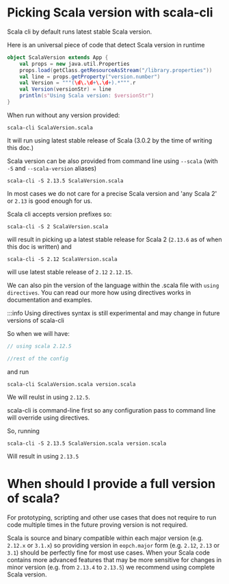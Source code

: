 # Picking Scala version with scala-cli

Scala cli by default runs latest stable Scala version.

Here is an universal piece of code that detect Scala version in runtime

```scala name:ScalaVersion.scala
object ScalaVersion extends App {
    val props = new java.util.Properties
    props.load(getClass.getResourceAsStream("/library.properties"))
    val line = props.getProperty("version.number")
    val Version = """(\d\.\d+\.\d+).*""".r
    val Version(versionStr) = line
    println(s"Using Scala version: $versionStr")
}
```

When run without any version provided:

```scala-cli
scala-cli ScalaVersion.scala
```

<!-- Expected-regex:
Using Scala version: 2.*
-->


It will run using latest stable release of Scala (3.0.2 by the time of writing this doc.)

Scala version can be also provided from command line using `--scala` (with `-S` and `--scala-version` aliases)

```scala-cli
scala-cli -S 2.13.5 ScalaVersion.scala
```
<!-- Expected:
Using Scala version: 2.13.5
-->

In most cases we do not care for a precise Scala version and 'any Scala 2' or `2.13` is good enough for us. 

Scala cli accepts version prefixes so:

```scala-cli
scala-cli -S 2 ScalaVersion.scala
```
<!-- Expected:
Using Scala version: 2/.*
-->

will result in picking up a latest stable release for Scala 2 (`2.13.6` as of when this doc is written) and

```scala-cli
scala-cli -S 2.12 ScalaVersion.scala
```
<!-- Expected:
Using Scala version: 2\.12\..*
-->

will use latest stable release of `2.12` `2.12.15`.


We can also pin the version of the language within the .scala file with `using directives`. You can read our more how using directives works in documentation and examples.

:::info
Using directives syntax is still experimental and may change in future versions of scala-cli


So when we will have:

```scala name:version.scala
// using scala 2.12.5

//rest of the config
```

and run

```scala-cli
scala-cli ScalaVersion.scala version.scala
```

We will reulst in using `2.12.5`. 

scala-cli is command-line first so any configuration pass to command line will override using directives.

So, running 

```scala-cli
scala-cli -S 2.13.5 ScalaVersion.scala version.scala
```

Will result in using `2.13.5`

<!-- Expected:
Using Scala version: 2\.12\..*
-->

# When should I provide a full version of scala?

For prototyping, scripting and other use cases that does not require to run code multiple times in the future proving version is not required. 

Scala is source and binary compatible within each major version (e.g. `2.12.x` or `3.1.x`) so providing version in `eopch.major` form (e.g. `2.12`, `2.13` or `3.1`) should be perfectly fine for most use cases. When your Scala code contains more advanced features that may be more sensitive for changes in minor version (e.g. from `2.13.4` to `2.13.5`) we recommend using complete Scala version.
